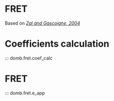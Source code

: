 FRET
====
Based on _[Zal and Gascoigne, 2004](https://pubmed.ncbi.nlm.nih.gov/15189889/)_

# Coefficients calculation
::: domb.fret.coef_calc

# FRET
::: domb.fret.e_app